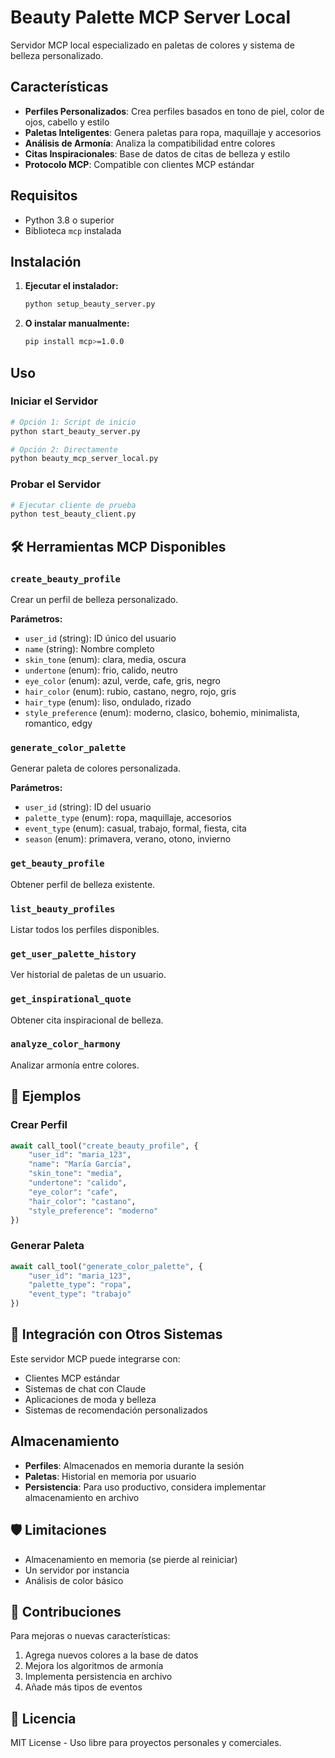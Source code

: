# Beauty Palette MCP Server Local

Servidor MCP local especializado en paletas de colores y sistema de belleza personalizado.

##  Características

- **Perfiles Personalizados**: Crea perfiles basados en tono de piel, color de ojos, cabello y estilo
- **Paletas Inteligentes**: Genera paletas para ropa, maquillaje y accesorios
- **Análisis de Armonía**: Analiza la compatibilidad entre colores
- **Citas Inspiracionales**: Base de datos de citas de belleza y estilo
- **Protocolo MCP**: Compatible con clientes MCP estándar

##  Requisitos

- Python 3.8 o superior
- Biblioteca `mcp` instalada

##  Instalación

1. **Ejecutar el instalador:**
   ```bash
   python setup_beauty_server.py
   ```

2. **O instalar manualmente:**
   ```bash
   pip install mcp>=1.0.0
   ```

##  Uso

### Iniciar el Servidor

```bash
# Opción 1: Script de inicio
python start_beauty_server.py

# Opción 2: Directamente
python beauty_mcp_server_local.py
```

### Probar el Servidor

```bash
# Ejecutar cliente de prueba
python test_beauty_client.py
```

## 🛠️ Herramientas MCP Disponibles

### `create_beauty_profile`
Crear un perfil de belleza personalizado.

**Parámetros:**
- `user_id` (string): ID único del usuario
- `name` (string): Nombre completo
- `skin_tone` (enum): clara, media, oscura
- `undertone` (enum): frio, calido, neutro
- `eye_color` (enum): azul, verde, cafe, gris, negro
- `hair_color` (enum): rubio, castano, negro, rojo, gris
- `hair_type` (enum): liso, ondulado, rizado
- `style_preference` (enum): moderno, clasico, bohemio, minimalista, romantico, edgy

### `generate_color_palette`
Generar paleta de colores personalizada.

**Parámetros:**
- `user_id` (string): ID del usuario
- `palette_type` (enum): ropa, maquillaje, accesorios
- `event_type` (enum): casual, trabajo, formal, fiesta, cita
- `season` (enum): primavera, verano, otono, invierno

### `get_beauty_profile`
Obtener perfil de belleza existente.

### `list_beauty_profiles`
Listar todos los perfiles disponibles.

### `get_user_palette_history`
Ver historial de paletas de un usuario.

### `get_inspirational_quote`
Obtener cita inspiracional de belleza.

### `analyze_color_harmony`
Analizar armonía entre colores.

## 📝 Ejemplos

### Crear Perfil
```python
await call_tool("create_beauty_profile", {
    "user_id": "maria_123",
    "name": "María García",
    "skin_tone": "media",
    "undertone": "calido",
    "eye_color": "cafe",
    "hair_color": "castano",
    "style_preference": "moderno"
})
```

### Generar Paleta
```python
await call_tool("generate_color_palette", {
    "user_id": "maria_123",
    "palette_type": "ropa",
    "event_type": "trabajo"
})
```

## 🔧 Integración con Otros Sistemas

Este servidor MCP puede integrarse con:
- Clientes MCP estándar
- Sistemas de chat con Claude
- Aplicaciones de moda y belleza
- Sistemas de recomendación personalizados

##  Almacenamiento

- **Perfiles**: Almacenados en memoria durante la sesión
- **Paletas**: Historial en memoria por usuario
- **Persistencia**: Para uso productivo, considera implementar almacenamiento en archivo

## 🛡️ Limitaciones

- Almacenamiento en memoria (se pierde al reiniciar)
- Un servidor por instancia
- Análisis de color básico

## 🤝 Contribuciones

Para mejoras o nuevas características:
1. Agrega nuevos colores a la base de datos
2. Mejora los algoritmos de armonía
3. Implementa persistencia en archivo
4. Añade más tipos de eventos

## 📄 Licencia

MIT License - Uso libre para proyectos personales y comerciales.
